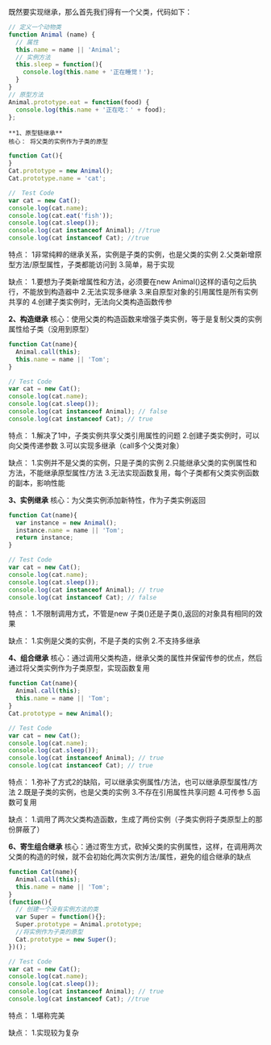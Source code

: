 
既然要实现继承，那么首先我们得有一个父类，代码如下：

```js
// 定义一个动物类
function Animal (name) {
  // 属性
  this.name = name || 'Animal';
  // 实例方法
  this.sleep = function(){
    console.log(this.name + '正在睡觉！');
  }
}
// 原型方法
Animal.prototype.eat = function(food) {
  console.log(this.name + '正在吃：' + food);
};
```
    
    **1、原型链继承**
    核心： 将父类的实例作为子类的原型

```js
function Cat(){ 
}
Cat.prototype = new Animal();
Cat.prototype.name = 'cat';

//　Test Code
var cat = new Cat();
console.log(cat.name);
console.log(cat.eat('fish'));
console.log(cat.sleep());
console.log(cat instanceof Animal); //true 
console.log(cat instanceof Cat); //true
```
特点：
1非常纯粹的继承关系，实例是子类的实例，也是父类的实例
2.父类新增原型方法/原型属性，子类都能访问到
3.简单，易于实现

缺点：
1.要想为子类新增属性和方法，必须要在new Animal()这样的语句之后执行，不能放到构造器中
2.无法实现多继承
3.来自原型对象的引用属性是所有实例共享的
4.创建子类实例时，无法向父类构造函数传参




**2、构造继承**
核心：使用父类的构造函数来增强子类实例，等于是复制父类的实例属性给子类（没用到原型）

```js
function Cat(name){
  Animal.call(this);
  this.name = name || 'Tom';
}

// Test Code
var cat = new Cat();
console.log(cat.name);
console.log(cat.sleep());
console.log(cat instanceof Animal); // false
console.log(cat instanceof Cat); // true
```
特点：
1.解决了1中，子类实例共享父类引用属性的问题
2.创建子类实例时，可以向父类传递参数
3.可以实现多继承（call多个父类对象）

缺点：
1.实例并不是父类的实例，只是子类的实例
2.只能继承父类的实例属性和方法，不能继承原型属性/方法
3.无法实现函数复用，每个子类都有父类实例函数的副本，影响性能




**3、实例继承**
核心：为父类实例添加新特性，作为子类实例返回

```js
function Cat(name){
  var instance = new Animal();
  instance.name = name || 'Tom';
  return instance;
}

// Test Code
var cat = new Cat();
console.log(cat.name);
console.log(cat.sleep());
console.log(cat instanceof Animal); // true
console.log(cat instanceof Cat); // false
```
特点：
1.不限制调用方式，不管是new 子类()还是子类(),返回的对象具有相同的效果

缺点：
1.实例是父类的实例，不是子类的实例
2.不支持多继承




**4、组合继承**
核心：通过调用父类构造，继承父类的属性并保留传参的优点，然后通过将父类实例作为子类原型，实现函数复用

```js
function Cat(name){
  Animal.call(this);
  this.name = name || 'Tom';
}
Cat.prototype = new Animal();

// Test Code
var cat = new Cat();
console.log(cat.name);
console.log(cat.sleep());
console.log(cat instanceof Animal); // true
console.log(cat instanceof Cat); // true
```
特点：
1.弥补了方式2的缺陷，可以继承实例属性/方法，也可以继承原型属性/方法
2.既是子类的实例，也是父类的实例
3.不存在引用属性共享问题
4.可传参
5.函数可复用

缺点：
1.调用了两次父类构造函数，生成了两份实例（子类实例将子类原型上的那份屏蔽了）




**6、寄生组合继承**
核心：通过寄生方式，砍掉父类的实例属性，这样，在调用两次父类的构造的时候，就不会初始化两次实例方法/属性，避免的组合继承的缺点

```js
function Cat(name){
  Animal.call(this);
  this.name = name || 'Tom';
}
(function(){
  // 创建一个没有实例方法的类
  var Super = function(){};
  Super.prototype = Animal.prototype;
  //将实例作为子类的原型
  Cat.prototype = new Super();
})();

// Test Code
var cat = new Cat();
console.log(cat.name);
console.log(cat.sleep());
console.log(cat instanceof Animal); // true
console.log(cat instanceof Cat); //true
```
特点：
1.堪称完美

缺点：
1.实现较为复杂
